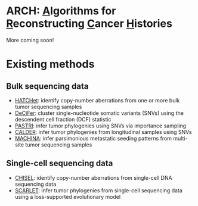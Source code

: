 # ARCH: <ins>A</ins>lgorithms for <ins>R</ins>econstructing <ins>C</ins>ancer <ins>H</ins>istories

More coming soon!

# Existing methods
## Bulk sequencing data

* [HATCHet](https://github.com/raphael-group/hatchet): identify copy-number aberrations from one or more bulk tumor sequencing samples
* [DeCiFer](https://github.com/raphael-group/decifer): cluster single-nucleotide somatic variants (SNVs) using the descendent cell fraction (DCF) statistic
* [PASTRI](https://github.com/raphael-group/pastri): infer tumor phylogenies using SNVs via importance sampling
* [CALDER](https://github.com/raphael-group/calder): infer tumor phylogenies from longitudinal samples using SNVs
* [MACHINA](https://github.com/raphael-group/machina): infer parsimonious metastatic seeding patterns from multi-site tumor sequencing samples

## Single-cell sequencing data

* [CHISEL](https://github.com/raphael-group/chisel): identify copy-number aberrations from single-cell DNA sequencing data
* [SCARLET](https://github.com/raphael-group/scarlet): infer tumor phylogenies from single-cell sequencing data using a loss-supported evolutionary model
